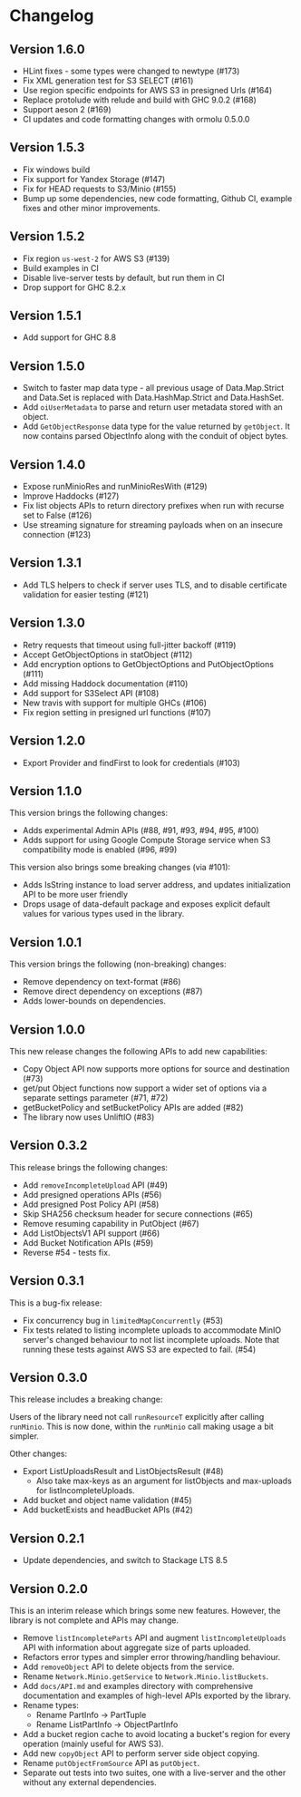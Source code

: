 Changelog
==========

## Version 1.6.0

* HLint fixes - some types were changed to newtype (#173)
* Fix XML generation test for S3 SELECT (#161)
* Use region specific endpoints for AWS S3 in presigned Urls (#164)
* Replace protolude with relude and build with GHC 9.0.2 (#168)
* Support aeson 2 (#169)
* CI updates and code formatting changes with ormolu 0.5.0.0

## Version 1.5.3

* Fix windows build
* Fix support for Yandex Storage (#147)
* Fix for HEAD requests to S3/Minio (#155)
* Bump up some dependencies, new code formatting, Github CI, example fixes and other minor improvements.

## Version 1.5.2

* Fix region `us-west-2` for AWS S3 (#139)
* Build examples in CI
* Disable live-server tests by default, but run them in CI
* Drop support for GHC 8.2.x

## Version 1.5.1

* Add support for GHC 8.8

## Version 1.5.0

* Switch to faster map data type - all previous usage of
  Data.Map.Strict and Data.Set is replaced with Data.HashMap.Strict
  and Data.HashSet.
* Add `oiUserMetadata` to parse and return user metadata stored with
  an object.
* Add `GetObjectResponse` data type for the value returned by
  `getObject`. It now contains parsed ObjectInfo along with the
  conduit of object bytes.

## Version 1.4.0

* Expose runMinioRes and runMinioResWith (#129)
* Improve Haddocks (#127)
* Fix list objects APIs to return directory prefixes when run with
  recurse set to False (#126)
* Use streaming signature for streaming payloads when on an insecure
  connection (#123)

## Version 1.3.1

* Add TLS helpers to check if server uses TLS, and to disable
  certificate validation for easier testing (#121)

## Version 1.3.0

* Retry requests that timeout using full-jitter backoff (#119)
* Accept GetObjectOptions in statObject (#112)
* Add encryption options to GetObjectOptions and PutObjectOptions (#111)
* Add missing Haddock documentation (#110)
* Add support for S3Select API (#108)
* New travis with support for multiple GHCs (#106)
* Fix region setting in presigned url functions (#107)

## Version 1.2.0

* Export Provider and findFirst to look for credentials (#103)

## Version 1.1.0

This version brings the following changes:

* Adds experimental Admin APIs (#88, #91, #93, #94, #95, #100)
* Adds support for using Google Compute Storage service when S3
  compatibility mode is enabled (#96, #99)

This version also brings some breaking changes (via #101):

* Adds IsString instance to load server address, and updates
  initialization API to be more user friendly
* Drops usage of data-default package and exposes explicit default
  values for various types used in the library.

## Version 1.0.1

This version brings the following (non-breaking) changes:

* Remove dependency on text-format (#86)
* Remove direct dependency on exceptions (#87)
* Adds lower-bounds on dependencies.

## Version 1.0.0

This new release changes the following APIs to add new capabilities:

* Copy Object API now supports more options for source and destination (#73)
* get/put Object functions now support a wider set of options via a
  separate settings parameter (#71, #72)
* getBucketPolicy and setBucketPolicy APIs are added (#82)
* The library now uses UnliftIO (#83)

## Version 0.3.2

This release brings the following changes:

* Add `removeIncompleteUpload` API (#49)
* Add presigned operations APIs (#56)
* Add presigned Post Policy API (#58)
* Skip SHA256 checksum header for secure connections (#65)
* Remove resuming capability in PutObject (#67)
* Add ListObjectsV1 API support (#66)
* Add Bucket Notification APIs (#59)
* Reverse #54 - tests fix.

## Version 0.3.1

This is a bug-fix release:

* Fix concurrency bug in `limitedMapConcurrently` (#53)
* Fix tests related to listing incomplete uploads to accommodate MinIO
  server's changed behaviour to not list incomplete uploads. Note that
  running these tests against AWS S3 are expected to fail. (#54)

## Version 0.3.0

This release includes a breaking change:

Users of the library need not call `runResourceT` explicitly after
calling `runMinio`. This is now done, within the `runMinio` call
making usage a bit simpler.

Other changes:

* Export ListUploadsResult and ListObjectsResult (#48)
  * Also take max-keys as an argument for listObjects and max-uploads
    for listIncompleteUploads.
* Add bucket and object name validation (#45)
* Add bucketExists and headBucket APIs (#42)

## Version 0.2.1

* Update dependencies, and switch to Stackage LTS 8.5

## Version 0.2.0

This is an interim release which brings some new features. However,
the library is not complete and APIs may change.

* Remove `listIncompleteParts` API and augment `listIncompleteUploads`
  API with information about aggregate size of parts uploaded.
* Refactors error types and simpler error throwing/handling behaviour.
* Add `removeObject` API to delete objects from the service.
* Rename `Network.Minio.getService` to `Network.Minio.listBuckets`.
* Add `docs/API.md` and examples directory with comprehensive
  documentation and examples of high-level APIs exported by the
  library.
* Rename types:
  * Rename PartInfo -> PartTuple
  * Rename ListPartInfo -> ObjectPartInfo
* Add a bucket region cache to avoid locating a bucket's region for
  every operation (mainly useful for AWS S3).
* Add new `copyObject` API to perform server side object copying.
* Rename `putObjectFromSource` API as `putObject`.
* Separate out tests into two suites, one with a live-server and the
  other without any external dependencies.
